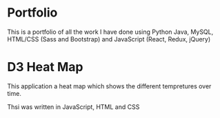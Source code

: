 # Portfolio
This is a portfolio of all the work I have done using Python Java, MySQL, HTML/CSS (Sass and Bootstrap) and JavaScript (React, Redux, jQuery)

# D3 Heat Map
This application a heat map which shows the different tempretures over time.

Thsi was written in JavaScript, HTML and CSS
